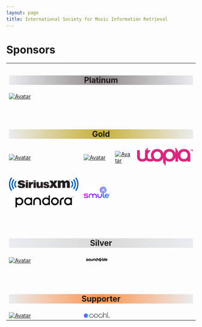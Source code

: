 ```yaml
---
layout: page
title: International Society for Music Information Retrieval
---
```

<h1>Sponsors</h1>
<table class="customtable sponsorblock">
    <tr>
        <td class="sponsorsection" colspan="4" style="text-align:center;">
            <h2 class="sponsorheadV2" style="background-color:#8f8a8a; background-image: linear-gradient(to right, #eaecef, #8f8a8a, #eaecef);">Platinum</h2>
        </td>
    </tr>
    <tr>
        <td class="sponsorsection" colspan="2">
            <a href="https://research.atspotify.com/" target="_blank"><img src="/assets/sponsors/Spotify-logo.png" alt="Avatar" class="platinum-wrapper"></a>
        </td>
    </tr>
    <tr>
       <td>&nbsp;</td>
    </tr>
    <tr>
       <td>&nbsp;</td>
    </tr>
    <tr>
        <td class="sponsorsection" colspan="4" style="text-align:center;">
            <h2 class="sponsorheadV2" style="background-color:#c8b037; background-image: linear-gradient(to right, #eaecef, #c8b037, #eaecef);">Gold</h2>
        </td>
    </tr>
    <tr>
        <td class="sponsorsection">
            <a href="https://indsca.web.app/about" target="_blank"><img src="/assets/sponsors/IndSCA-logo.png" alt="Avatar" class="small-gold-wrapper"></a>
        </td>
        <td class="sponsorsection">
            <a href="https://www.adobe.com" target="_blank"><img src="/assets/sponsors/Adobe-logo.png" alt="Avatar" class="gold-wrapper"></a>
        </td>
        <td class="sponsorsection">
            <a href="https://deezer.com" target="_blank"><img src="/assets/sponsors/deezer_logo.png" alt="Avatar" class="gold-wrapper"></a>
        </td>
        <td class="sponsorsection">
            <a href="https://utopiamusic.com/" target="_blank"><img src="/assets/sponsors/Utopia-Logo.png" alt="Avatar" class="gold-wrapper"></a>
        </td>
    </tr>
    <tr>
       <td>&nbsp;</td>
    </tr>
    <tr>
        <td class="sponsorsection">
            <a href="https://www.siriusxm.com/pandora" target="_blank"><img src="/assets/sponsors/SiriusPandora_logo.png" alt="Avatar" class="gold-wrapper"></a>
        </td>
        <td class="sponsorsection">
            <a href="https://www.smule.com" target="_blank"><img src="/assets/sponsors/smule_logo.png" alt="Avatar" class="gold-wrapper"></a>
        </td>
    </tr>
    <tr>
       <td>&nbsp;</td>
    </tr>
    <tr>
       <td>&nbsp;</td>
    </tr>
    <tr>
        <td class="sponsorsection" colspan="4" style="text-align:center;">
            <h2 class="sponsorheadV2" style="background-color:#d9d9d9; background-image: linear-gradient(to right, #eaecef, #d9d9d9, #eaecef);">Silver</h2>
        </td>
    </tr>
    <tr>
        <td class="sponsorsection">
            <a href="https://www.steinberg.net/" target="_blank"><img src="/assets/sponsors/Steinberg-logo.png" alt="Avatar" class="silver-wrapper"></a>
        </td>
        <td class="sponsorsection">
            <a href="https://www.izotope.com/" target="_blank"><img src="/assets/sponsors/Soundwide-logo.png" alt="Avatar" class="silver-wrapper"></a>
        </td>
    </tr>
    <tr>
       <td>&nbsp;</td>
    </tr>
    <tr>
       <td>&nbsp;</td>
    </tr>
    <tr>
        <td class="sponsorsection" colspan="4" style="text-align:center;">
            <h2 class="sponsorheadV2" style="background-color:#ff944d; background-image: linear-gradient(to right, #eaecef, #ff944d, #eaecef);">Supporter</h2>
        </td>
    </tr>
    <tr>
        <td class="sponsorsection">
            <a href="https://www.acrcloud.com/" target="_blank"><img src="/assets/sponsors/ACRCloud-logo.png" alt="Avatar" class="supporter-wrapper"></a>
        </td>
        <td class="sponsorsection">
            <a href="https://www.cochl.ai/" target="_blank"><img src="/assets/sponsors/cochl_logo.png" alt="Avatar" class="supporter-wrapper"></a>
        </td>
    </tr>
</table>
<br><br>
